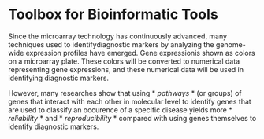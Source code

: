 # Toolbox for Bioinformatic Tools

Since the microarray technology has continuously advanced, many techniques used to identifydiagnostic markers by analyzing the genome-wide expression profiles have emerged. Gene expressionis shown as colors on a microarray plate. These colors will be converted to numerical data representing gene expressions, and these numerical data will be used in identifying diagnostic markers. 
  
However, many researches show that using * *pathways* * (or groups) of genes that interact with each other in molecular level to identify genes that are used to classify an occurence of a specific disease yields more * *reliability* * and * *reproducibility* * compared with using genes themselves to identify diagnostic markers.



  

